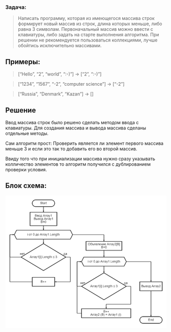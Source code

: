 ### Задача: 
>Написать программу, которая из имеющегося массива строк формирует новый массив из строк, длина которых меньше, либо равна 3 символам. Первоначальный массив можно ввести с клавиатуры, либо задать на старте выполнения алгоритма. При решении не рекомендуется пользоваться коллекциями, лучше обойтись исключительно массивами.

## Примеры:

> [“Hello”, “2”, “world”, “:-)”] → [“2”, “:-)”]

>[“1234”, “1567”, “-2”, “computer science”] → [“-2”]

>[“Russia”, “Denmark”, “Kazan”] → []

## Решение

Ввод массива строк было решено сделать методом ввода с клавиатуры.
Для создания массива и вывода массива сделаны отдельные методы.

Сам алгоритм прост: Проверить является ли элемент первого массива меньше 3 и если это так то добавить его во второй массив.

Ввиду того что при инициализации массива нужно сразу указывать колличество элементов то алгоритм получился с дублированием проверки условия.

## Блок схема:

![Блок-схема](diagram.png)